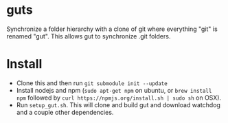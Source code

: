 guts
====

Synchronize a folder hierarchy with a clone of git where everything
"git" is renamed "gut".  This allows gut to synchronize .git folders.

Install
=======

- Clone this and then run `git submodule init --update`
- Install nodejs and npm (`sudo apt-get npm` on ubuntu, or `brew install npm`
  followed by `curl https://npmjs.org/install.sh | sudo sh` on OSX).
- Run `setup_gut.sh`.  This will clone and build gut and download watchdog
  and a couple other dependencies.
